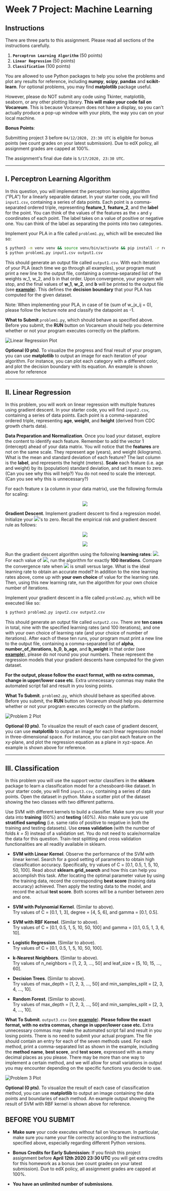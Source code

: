 # **Week 7 Project: Machine Learning**

## **Instructions**

There are three parts to this assignment. Please read all sections of the instructions carefully.

1. **`Perceptron Learning Algorithm`** (50 points)
2. **`Linear Regression`** (50 points)
3. **`Classification`** (100 points)

You are allowed to use Python packages to help you solve the problems and plot any results for reference, including **numpy**, **scipy**, **pandas** and **scikit-learn**. For optional problems, you may find **matplotlib** package useful.

However, please do NOT submit any code using Tkinter, matplotlib, seaborn, or any other plotting library. **This will make your code fail on Vocareum**. This is because Vocareum does not have a display, so you can't actually produce a pop-up window with your plots, the way you can on your local machine.

**Bonus Points**: 

Submitting project 3 before `04/12/2020, 23:30 UTC` is eligible for bonus points (we count grades on your latest submission). Due to edX policy, all assignment grades are capped at 100%.

The assignment's final due date is `5/17/2020, 23:30 UTC`. 

---

## **I. Perceptron Learning Algorithm**

In this question, you will implement the perceptron learning algorithm ("PLA") for a linearly separable dataset. In your starter code, you will find `input1.csv`, containing a series of data points. Each point is a comma-separated ordered triple, representing **feature_1**, **feature_2**, and the **label** for the point. You can think of the values of the features as the `x` and `y` coordinates of each point. The label takes on a value of positive or negative one. You can think of the label as separating the points into two categories.

Implement your PLA in a file called `problem1.py`, which will be executed like so:

```bash
$ python3 -m venv venv && source venv/bin/activate && pip install -r requirements.txt
$ python problem1.py input1.csv output1.csv
```

This should generate an output file called `output1.csv`. With each iteration of your PLA (each time we go through all examples), your program must print a new line to the output file, containing a comma-separated list of the weights w_1, w_2, and b in that order. Upon convergence, your program will stop, and the final values of **w_1**, **w_2**, and **b** will be printed to the output file (see [**example**](example_output_files/output1.csv)). This defines the **decision boundary** that your PLA has computed for the given dataset.

Note: When implementing your PLA, in case of tie (sum of w_jx_ij = 0), please follow the lecture note and classify the datapoint as -1.

**What to Submit** `problem1.py`, which should behave as specified above. Before you submit, the **RUN** button on Vocareum should help you determine whether or not your program executes correctly on the platform.

![Linear Regression Plot](./images/problem_1.png)

**Optional (0 pts)**. To visualize the progress and final result of your program, you can use **matplotlib** to output an image for each iteration of your algorithm. For instance, you can plot each category with a different color, and plot the decision boundary with its equation. An example is shown above for reference

---

## **II. Linear Regression**

In this problem, you will work on linear regression with multiple features using gradient descent. In your starter code, you will find `input2.csv`, containing a series of data points. Each point is a comma-separated ordered triple, representing **age**, **weight**, and **height** (derived from CDC growth charts data).

**Data Preparation and Normalization**. Once you load your dataset, explore the content to identify each feature. Remember to add the vector 1 (intercept) ahead of your data matrix. You will notice that the **features** are not on the same scale. They represent age (years), and weight (kilograms). What is the mean and standard deviation of each feature? The last column is the **label**, and represents the height (meters). **Scale** each feature (i.e. age and weight) by its (population) standard deviation, and set its mean to zero. (Can you see why this will help?) You do not need to scale the intercept. (Can you see why this is unnecessary?)

For each feature x (a column in your data matrix), use the following formula for scaling:

<p align="center">
<img src="https://render.githubusercontent.com/render/math?math=x_{scaled} = \frac{x - \mu(x)}{stdev(x)}" />
</p>

**Gradient Descent**. Implement gradient descent to find a regression model. Initialize your <img src="https://render.githubusercontent.com/render/math?math=\beta"/>'s to zero. Recall the empirical risk and gradient descent rule as follows:

<p align="center">
<img src="https://render.githubusercontent.com/render/math?math=R(\beta) = \frac{1}{2n}{\sum_{i=0}^{n}}(f(x_i) - y_i)^2" />
</p>

<p align="center">
<img src="https://render.githubusercontent.com/render/math?math=\forall{j}\space\space\space\space\space \beta_j := \beta_j - \alpha\frac{1}{n}\sum_{i=0}^{n}(f(x_i) - y_i)x_i"/>
</p>

Run the gradient descent algorithm using the following **learning rates**: <img src="https://render.githubusercontent.com/render/math?math=\alpha \space \space \epsilon \space \space \{ 0.001, 0.005, 0.01, 0.05, 0.1, 0.5, 1, 5, 10 \}" />. For each value of <img src="https://render.githubusercontent.com/render/math?math=\alpha" />, run the algorithm for exactly **100 iterations**. Compare the convergence rate when <img src="https://render.githubusercontent.com/render/math?math=\alpha" /> is small versus large. What is the ideal learning rate to obtain an accurate model? In addition to the nine learning rates above, come up with **your own choice** of value for the learning rate. Then, using this new learning rate, run the algorithm for your own choice number of iterations.

Implement your gradient descent in a file called `problem2.py`, which will be executed like so:

```bash
$ python3 problem2.py input2.csv output2.csv
```

This should generate an output file called `output2.csv`. There are **ten cases** in total, nine with the specified learning rates (and 100 iterations), and one with your own choice of learning rate (and your choice of number of iterations). After each of these ten runs, your program must print a new line to the output file, containing a comma-separated list of **alpha**, **number_of_iterations**, **b_0**, **b_age**, and **b_weight** in that order (see [**example**](example_output_files/output2.csv)), please do not round you your numbers. These represent the regression models that your gradient descents have computed for the given dataset.

**For the output, please follow the exact format, with no extra commas, change in upper/lower case etc**. Extra unnecessary commas may make the automated script fail and result in you losing points.

**What To Submit**. `problem2.py`, which should behave as specified above. Before you submit, the **RUN** button on Vocareum should help you determine whether or not your program executes correctly on the platform.

![Problem 2 Plot](./images/problem_2.png)

**Optional (0 pts)**. To visualize the result of each case of gradient descent, you can use **matplotlib** to output an image for each linear regression model in three-dimensional space. For instance, you can plot each feature on the xy-plane, and plot the regression equation as a plane in xyz-space. An example is shown above for reference.

---

## **III. Classification**

In this problem you will use the support vector classifiers in the **sklearn** package to learn a classification model for a chessboard-like dataset. In your starter code, you will find `input3.csv`, containing a series of data points. Open the dataset in python. Make a scatter plot of the dataset showing the two classes with two different patterns.

Use SVM with different kernels to build a classifier. Make sure you split your data into **training** (60%) and **testing** (40%). Also make sure you use **stratified sampling** (i.e. same ratio of positive to negative in both the training and testing datasets). Use **cross validation** (with the number of folds *k = 5*) instead of a validation set. You do not need to scale/normalize the data for this question. Train-test splitting and cross validation functionalities are all readily available in sklearn.

* **SVM with Linear Kernel**. Observe the performance of the SVM with linear kernel. Search for a good setting of parameters to obtain high classification accuracy. Specifically, try values of C = [0.1, 0.5, 1, 5, 10, 50, 100]. Read about **sklearn.grid_search** and how this can help you accomplish this task. After locating the optimal parameter value by using the training data, record the corresponding **best score** (training data accuracy) achieved. Then apply the testing data to the model, and record the actual **test score**. Both scores will be a number between zero and one.

* **SVM with Polynomial Kernel**. (Similar to above).<br>
Try values of C = [0.1, 1, 3], degree = [4, 5, 6], and gamma = [0.1, 0.5].

* **SVM with RBF Kernel**. (Similar to above).<br>
Try values of C = [0.1, 0.5, 1, 5, 10, 50, 100] and gamma = [0.1, 0.5, 1, 3, 6, 10].

* **Logistic Regression**. (Similar to above).<br>
Try values of C = [0.1, 0.5, 1, 5, 10, 50, 100].

* **k-Nearest Neighbors**. (Similar to above).<br>
Try values of n_neighbors = [1, 2, 3, ..., 50] and leaf_size = [5, 10, 15, ..., 60].

* **Decision Trees**. (Similar to above).<br>
Try values of max_depth = [1, 2, 3, ..., 50] and min_samples_split = [2, 3, 4, ..., 10].

* **Random Forest**. (Similar to above).<br>
Try values of max_depth = [1, 2, 3, ..., 50] and min_samples_split = [2, 3, 4, ..., 10].

**What To Submit**. `output3.csv` (see [**example**](./example_output_files/output3.csv)). **Please follow the exact format, with no extra commas, change in upper/lower case etc.** Extra unnecessary commas may make the automated script fail and result in you losing points. There is no need to submit your actual program. The file should contain an entry for each of the seven methods used. For each method, print a comma-separated list as shown in the example, including the **method name**, **best score**, and **test score**, expressed with as many decimal places as you please. There may be more than one way to implement a certain method, and we will allow for small variations in output you may encounter depending on the specific functions you decide to use.

![Problem 3 Plot](./images/problem_3.png)

**Optional (0 pts)**. To visualize the result of each case of classification method, you can use **matplotlib** to output an image containing the data points and boundaries of each method. An example output showing the result of SVM with RBF kernel is shown above for reference.

## **BEFORE YOU SUBMIT**
* **Make sure** your code executes without fail on Vocareum. In particular, make sure you name your file correctly according to the instructions specified above, especially regarding different Python versions.

* **Bonus Credits for Early Submission:**  If you finish this project assignment before **April 12th 2020 23:30 UTC**  you will get extra credits for this homework as a bonus (we count grades on your latest submission). Due to edX policy, all assignment grades are capped at 100%.

* **You have an unlimited number of submissions**.
